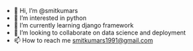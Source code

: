 - 👋 Hi, I’m @smitkumars
- 👀 I’m interested in python
- 🌱 I’m currently learning django framework
- 💞️ I’m looking to collaborate on data science and deployment
- 📫 How to reach me smitkumars1991@gmail.com

<!---
smitkumars/smitkumars is a ✨ special ✨ repository because its `README.md` (this file) appears on your GitHub profile.
You can click the Preview link to take a look at your changes.
--->
